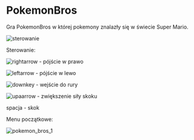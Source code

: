 # PokemonBros
Gra PokemonBros w której pokemony znalazły się w świecie Super Mario. 

![sterowanie](https://user-images.githubusercontent.com/33400631/93989727-924c2780-fd8a-11ea-9f4d-87c419a2d16a.png)

Sterowanie:

 ![rightarrow](https://user-images.githubusercontent.com/33400631/93990205-23bb9980-fd8b-11ea-9b48-6a7a774d6e89.png) - pójście w prawo    
    

![leftarrow](https://user-images.githubusercontent.com/33400631/93990481-71380680-fd8b-11ea-97ff-9a5ad6404683.png) - pójście w lewo          

![downkey](https://user-images.githubusercontent.com/33400631/93990795-db50ab80-fd8b-11ea-939a-823b870f6cb2.png) - wejście do rury

![upaarrow](https://user-images.githubusercontent.com/33400631/93990637-a7758600-fd8b-11ea-990e-a5bc3eaf767c.png) - zwiększenie siły skoku

spacja - skok

Menu początkowe:

![pokemon_bros_1](https://user-images.githubusercontent.com/33400631/93989283-01754c00-fd8a-11ea-9016-f11d43445ba9.png)


